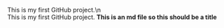 
This is my first GitHub project.\n  
This is my first GitHub project.
**This is an md file so this should be a title**
